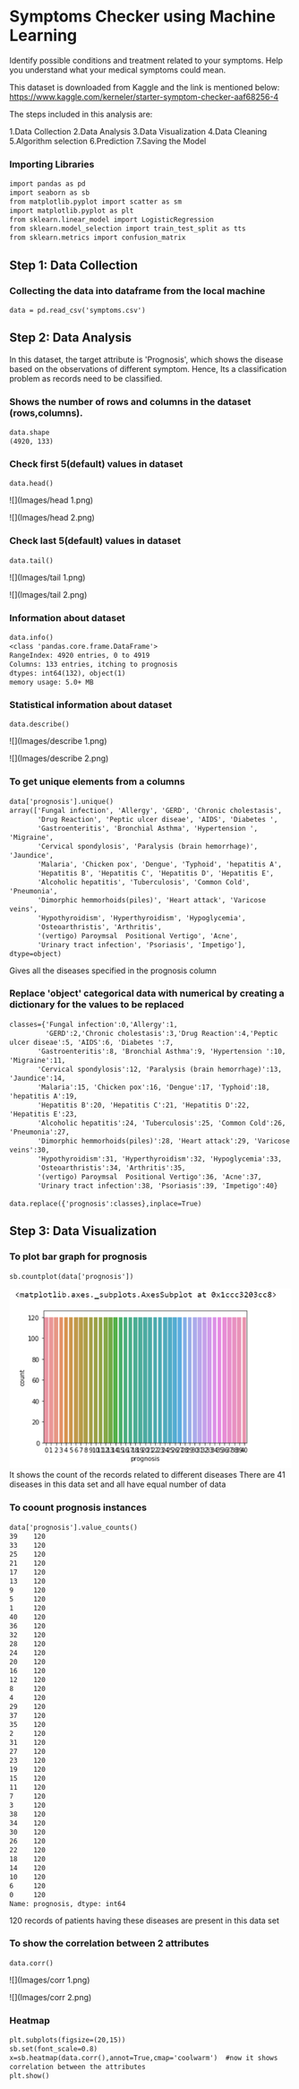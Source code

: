 # Symptoms Checker using Machine Learning
Identify possible conditions and treatment related to your symptoms. Help you understand what your medical symptoms could mean.

This dataset is downloaded from Kaggle and the link is mentioned below: https://www.kaggle.com/kerneler/starter-symptom-checker-aaf68256-4

The steps included in this analysis are:

1.Data Collection
2.Data Analysis
3.Data Visualization
4.Data Cleaning
5.Algorithm selection
6.Prediction
7.Saving the Model

### Importing Libraries
```
import pandas as pd
import seaborn as sb
from matplotlib.pyplot import scatter as sm
import matplotlib.pyplot as plt
from sklearn.linear_model import LogisticRegression
from sklearn.model_selection import train_test_split as tts
from sklearn.metrics import confusion_matrix
```

## Step 1: Data Collection

### Collecting the data into dataframe from the local machine
```
data = pd.read_csv('symptoms.csv')
```
## Step 2: Data Analysis

In this dataset, the target attribute is 'Prognosis', which shows the disease based on the observations of different symptom. Hence, Its a classification problem as records need to be classified.

### Shows the number of rows and columns in the dataset (rows,columns).
```
data.shape
(4920, 133)
```
### Check first 5(default) values in dataset
```
data.head()
```

![](Images/head 1.png)

![](Images/head 2.png)
### Check last 5(default) values in dataset
```
data.tail()
```
![](Images/tail 1.png)

![](Images/tail 2.png)
### Information about dataset
```
data.info()
<class 'pandas.core.frame.DataFrame'>
RangeIndex: 4920 entries, 0 to 4919
Columns: 133 entries, itching to prognosis
dtypes: int64(132), object(1)
memory usage: 5.0+ MB
```
### Statistical information about dataset
```
data.describe()
```
![](Images/describe 1.png)

![](Images/describe 2.png)
### To get unique elements from a columns
```
data['prognosis'].unique()
array(['Fungal infection', 'Allergy', 'GERD', 'Chronic cholestasis',
       'Drug Reaction', 'Peptic ulcer diseae', 'AIDS', 'Diabetes ',
       'Gastroenteritis', 'Bronchial Asthma', 'Hypertension ', 'Migraine',
       'Cervical spondylosis', 'Paralysis (brain hemorrhage)', 'Jaundice',
       'Malaria', 'Chicken pox', 'Dengue', 'Typhoid', 'hepatitis A',
       'Hepatitis B', 'Hepatitis C', 'Hepatitis D', 'Hepatitis E',
       'Alcoholic hepatitis', 'Tuberculosis', 'Common Cold', 'Pneumonia',
       'Dimorphic hemmorhoids(piles)', 'Heart attack', 'Varicose veins',
       'Hypothyroidism', 'Hyperthyroidism', 'Hypoglycemia',
       'Osteoarthristis', 'Arthritis',
       '(vertigo) Paroymsal  Positional Vertigo', 'Acne',
       'Urinary tract infection', 'Psoriasis', 'Impetigo'], dtype=object)
```
Gives all the diseases specified in the prognosis column
### Replace 'object' categorical data with numerical by creating a dictionary for the values to be replaced
```
classes={'Fungal infection':0,'Allergy':1,
         'GERD':2,'Chronic cholestasis':3,'Drug Reaction':4,'Peptic ulcer diseae':5, 'AIDS':6, 'Diabetes ':7,
       'Gastroenteritis':8, 'Bronchial Asthma':9, 'Hypertension ':10, 'Migraine':11,
       'Cervical spondylosis':12, 'Paralysis (brain hemorrhage)':13, 'Jaundice':14,
       'Malaria':15, 'Chicken pox':16, 'Dengue':17, 'Typhoid':18, 'hepatitis A':19,
       'Hepatitis B':20, 'Hepatitis C':21, 'Hepatitis D':22, 'Hepatitis E':23,
       'Alcoholic hepatitis':24, 'Tuberculosis':25, 'Common Cold':26, 'Pneumonia':27,
       'Dimorphic hemmorhoids(piles)':28, 'Heart attack':29, 'Varicose veins':30,
       'Hypothyroidism':31, 'Hyperthyroidism':32, 'Hypoglycemia':33,
       'Osteoarthristis':34, 'Arthritis':35,
       '(vertigo) Paroymsal  Positional Vertigo':36, 'Acne':37,
       'Urinary tract infection':38, 'Psoriasis':39, 'Impetigo':40}

data.replace({'prognosis':classes},inplace=True)
```
## Step 3: Data Visualization
### To plot bar graph for prognosis
```
sb.countplot(data['prognosis'])
```
![](Images/countplot.png)
It shows the count of the records related to different diseases
There are 41 diseases in this data set and all have equal number of data 
### To coount prognosis instances
```
data['prognosis'].value_counts()
39    120
33    120
25    120
21    120
17    120
13    120
9     120
5     120
1     120
40    120
36    120
32    120
28    120
24    120
20    120
16    120
12    120
8     120
4     120
29    120
37    120
35    120
2     120
31    120
27    120
23    120
19    120
15    120
11    120
7     120
3     120
38    120
34    120
30    120
26    120
22    120
18    120
14    120
10    120
6     120
0     120
Name: prognosis, dtype: int64
```
120 records of patients having these diseases are present in this data set
### To show the correlation between 2 attributes
```
data.corr()
```
![](Images/corr 1.png)

![](Images/corr 2.png)
### Heatmap
```
plt.subplots(figsize=(20,15))
sb.set(font_scale=0.8)
x=sb.heatmap(data.corr(),annot=True,cmap='coolwarm')  #now it shows correlation between the attributes
plt.show()
```
